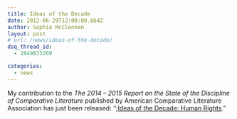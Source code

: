 ```yaml
---
title: Ideas of the Decade
date: 2012-06-29T12:00:00.864Z
author: Sophia McClennen
layout: post
# url: /news/ideas-of-the-decade/
dsq_thread_id:
  - 2849833269

categories: 
  - news
---
```

My contribution to the *The 2014 &#8211; 2015 Report on the State of the Discipline of Comparative Literature* published by American Comparative Literature Association has just been released: “;[Ideas of the Decade: Human Rights][1].”

 [1]: https://stateofthediscipline.acla.org/entry/human-rights